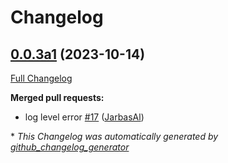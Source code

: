 # Changelog

## [0.0.3a1](https://github.com/OpenVoiceOS/ovos-stt-http-server/tree/0.0.3a1) (2023-10-14)

[Full Changelog](https://github.com/OpenVoiceOS/ovos-stt-http-server/compare/0.0.2...0.0.3a1)

**Merged pull requests:**

- log level error [\#17](https://github.com/OpenVoiceOS/ovos-stt-http-server/pull/17) ([JarbasAl](https://github.com/JarbasAl))



\* *This Changelog was automatically generated by [github_changelog_generator](https://github.com/github-changelog-generator/github-changelog-generator)*
